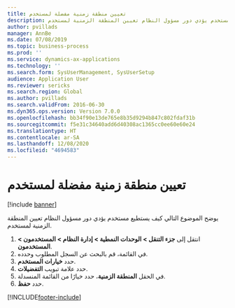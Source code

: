 ```yaml
---
title: تعيين منطقة زمنية مفضلة لمستخدم
description: يوضح هذا الموضوع كيف يستطيع مستخدم يؤدي دور مسؤول النظام تعيين المنطقة الزمنية لمستخدم.
author: pvillads
manager: AnnBe
ms.date: 07/08/2019
ms.topic: business-process
ms.prod: ''
ms.service: dynamics-ax-applications
ms.technology: ''
ms.search.form: SysUserManagement, SysUserSetup
audience: Application User
ms.reviewer: sericks
ms.search.region: Global
ms.author: pvillads
ms.search.validFrom: 2016-06-30
ms.dyn365.ops.version: Version 7.0.0
ms.openlocfilehash: bb34f90e13de765e8b35d9294b847c802fdaf31b
ms.sourcegitcommit: f5e31c34640add6d40308ac1365cc0ee60e60e24
ms.translationtype: HT
ms.contentlocale: ar-SA
ms.lasthandoff: 12/08/2020
ms.locfileid: "4694583"
---
```

# <a name="set-a-users-preferred-time-zone"></a>تعيين منطقة زمنية مفضلة لمستخدم

[!include [banner](../../includes/banner.md)]

يوضح الموضوع التالي كيف يستطيع مستخدم يؤدي دور مسؤول النظام تعيين المنطقة الزمنية لمستخدم.

1. انتقل إلى **جزء التنقل > الوحدات النمطية > إدارة النظام > المستخدمون > المستخدمون**.
2. في القائمة، قم بالبحث عن السجل المطلوب وحدده.
3. حدد **خيارات المستخدم**.
4. حدد علامة تبويب **التفضيلات**.
5. في الحقل **المنطقة الزمنية**، حدد خيارًا من القائمة المنسدلة.
6. حدد **حفظ**.



[!INCLUDE[footer-include](../../../../includes/footer-banner.md)]